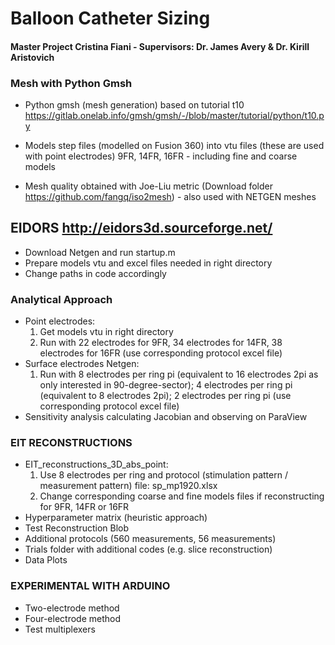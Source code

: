 # Balloon Catheter Sizing #
#### Master Project Cristina Fiani - Supervisors: Dr. James Avery & Dr. Kirill Aristovich ####

### Mesh with Python Gmsh ###
- Python gmsh (mesh generation) based on tutorial t10 https://gitlab.onelab.info/gmsh/gmsh/-/blob/master/tutorial/python/t10.py 
- Models step files (modelled on Fusion 360) into vtu files (these are used with point electrodes) 9FR, 14FR, 16FR - including fine and coarse models

- Mesh quality obtained with Joe-Liu metric (Download folder https://github.com/fangq/iso2mesh) - also used with NETGEN meshes


## EIDORS http://eidors3d.sourceforge.net/ ##
- Download Netgen and run startup.m
- Prepare models vtu and excel files needed in right directory
- Change paths in code accordingly

### Analytical Approach ###
- Point electrodes:
  1. Get models vtu in right directory
  2. Run with 22 electrodes for 9FR, 34 electrodes for 14FR, 38 electrodes for 16FR (use corresponding protocol excel file)
- Surface electrodes Netgen:
  1. Run with 8 electrodes per ring pi (equivalent to 16 electrodes 2pi as only interested in 90-degree-sector); 4 electrodes per ring pi (equivalent to 8 electrodes 2pi); 2 electrodes per ring pi (use corresponding protocol excel file)
- Sensitivity analysis calculating Jacobian and observing on ParaView


### EIT RECONSTRUCTIONS ###
- EIT_reconstructions_3D_abs_point:
  1. Use 8 electrodes per ring and protocol (stimulation pattern / measurement pattern) file: sp_mp1920.xlsx
  2. Change corresponding coarse and fine models files if reconstructing for 9FR, 14FR or 16FR
- Hyperparameter matrix (heuristic approach)
- Test Reconstruction Blob
- Additional protocols (560 measurements, 56 measurements)
- Trials folder with additional codes (e.g. slice reconstruction)
- Data Plots


### EXPERIMENTAL WITH ARDUINO ###
- Two-electrode method
- Four-electrode method
- Test multiplexers
